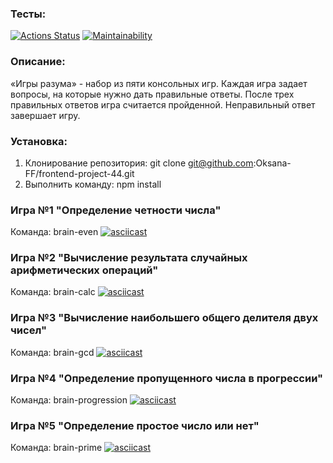 ### Тесты:
[![Actions Status](https://github.com/Oksana-FF/frontend-project-44/workflows/hexlet-check/badge.svg)](https://github.com/Oksana-FF/frontend-project-44/actions)
[![Maintainability](https://api.codeclimate.com/v1/badges/740d11b590b1744b596f/maintainability)](https://codeclimate.com/github/Oksana-FF/frontend-project-44/maintainability)

### Описание:
«Игры разума» - набор из пяти консольных игр. Каждая игра задает вопросы, на которые нужно дать правильные ответы. После трех правильных ответов игра считается пройденной. Неправильный ответ завершает игру.

### Установка:
1. Клонирование репозитория: git clone git@github.com:Oksana-FF/frontend-project-44.git
2. Выполнить команду: npm install

### Игра №1 "Определение четности числа"
Команда: brain-even
[![asciicast](https://asciinema.org/a/MyzF4oApw56o0fMtoGgWvrr01.svg)](https://asciinema.org/a/MyzF4oApw56o0fMtoGgWvrr01)

### Игра №2 "Вычисление результата случайных арифметических операций"
Команда: brain-calc
[![asciicast](https://asciinema.org/a/OwH4ybX3jTuDP7zNQRAmiK0RY.svg)](https://asciinema.org/a/OwH4ybX3jTuDP7zNQRAmiK0RY)

### Игра №3 "Вычисление наибольшего общего делителя двух чисел"
Команда: brain-gcd
[![asciicast](https://asciinema.org/a/oOFZ2LgFzEv5FUYVGFbAUyeeE.svg)](https://asciinema.org/a/oOFZ2LgFzEv5FUYVGFbAUyeeE)

### Игра №4 "Определение пропущенного числа в прогрессии"
Команда: brain-progression
[![asciicast](https://asciinema.org/a/GxSBjDHbls8sQLqsaFacKNZas.svg)](https://asciinema.org/a/GxSBjDHbls8sQLqsaFacKNZas)

### Игра №5 "Определение простое число или нет"
Команда: brain-prime
[![asciicast](https://asciinema.org/a/XdsNXnI5mHb1mKuotnqiSfxci.svg)](https://asciinema.org/a/XdsNXnI5mHb1mKuotnqiSfxci)

